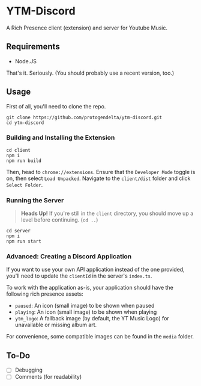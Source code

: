 # YTM-Discord

A Rich Presence client (extension) and server for Youtube Music.

## Requirements

- Node.JS

That's it. Seriously. (You should probably use a recent version, too.)

## Usage

First of all, you'll need to clone the repo.

```console
git clone https://github.com/protogendelta/ytm-discord.git
cd ytm-discord
```

### Building and Installing the Extension

```console
cd client
npm i
npm run build
```

<!-- TODO: Images -->

Then, head to `chrome://extensions`. Ensure that the `Developer Mode` toggle is on, then select `Load Unpacked`.
Navigate to the `client/dist` folder and click `Select Folder`.

### Running the Server

> **Heads Up!**
> If you're still in the `client` directory, you should move up a level before continuing. (`cd ..`)

```console
cd server
npm i
npm run start
```

### Advanced: Creating a Discord Application

If you want to use your own API application instead of the one provided, you'll need to update the `clientId` in the server's `index.ts`.

To work with the application as-is, your application should have the following rich presence assets:

- `paused`: An icon (small image) to be shown when paused
- `playing`: An icon (small image) to be shown when playing
- `ytm_logo`: A fallback image (by default, the YT Music Logo) for unavailable or missing album art.

For convenience, some compatible images can be found in the `media` folder.

## To-Do

- [ ] Debugging
- [ ] Comments (for readability)
